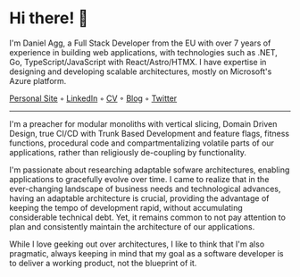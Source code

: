 # Hi there! 👋

I'm Daniel Agg, a Full Stack Developer from the EU with over 7 years of experience in building web applications, with technologies such as .NET, Go, TypeScript/JavaScript with React/Astro/HTMX. I have expertise in designing and developing scalable architectures, mostly on Microsoft's Azure platform.

<a href="http://danielagg.com/" target="_blank">Personal Site</a> ◦ <a href="https://www.linkedin.com/in/danielagg/" target="_blank">LinkedIn</a> ◦ <a href="https://www.danielagg.com/DanielAgg_CV.pdf" target="_blank">CV</a> ◦ <a href="https://blog.danielagg.com/" target="_blank">Blog</a> ◦ <a href="https://twitter.com/a13dan" target="_blank">Twitter</a>

---
I'm a preacher for modular monoliths with vertical slicing, Domain Driven Design, true CI/CD with Trunk Based Development and feature flags, fitness functions, procedural code and compartmentalizing volatile parts of our applications, rather than religiously de-coupling by functionality.

I'm passionate about researching adaptable sofware architectures, enabling applications to gracefully evolve over time. I came to realize that in the ever-changing landscape of business needs and technological advances, having an adaptable architecture is crucial, providing the advantage of keeping the tempo of development rapid, without accumulating considerable technical debt. Yet, it remains common to not pay attention to plan and consistently maintain the architecture of our applications.

While I love geeking out over architectures, I like to think that I'm also pragmatic, always keeping in mind that my goal as a software developer is to deliver a working product, not the blueprint of it.
